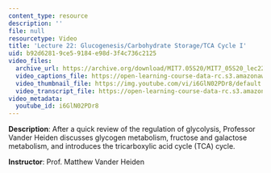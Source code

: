 ```yaml
---
content_type: resource
description: ''
file: null
resourcetype: Video
title: 'Lecture 22: Glucogenesis/Carbohydrate Storage/TCA Cycle I'
uid: b92d6281-9ce5-9184-e98d-3f4c736c2125
video_files:
  archive_url: https://archive.org/download/MIT7.05S20/MIT7_05S20_lec22_300k.mp4
  video_captions_file: https://open-learning-course-data-rc.s3.amazonaws.com/7-05-general-biochemistry-spring-2020/4c815accb9ae562b8d067380487e113c_i6GlN02PDr8.vtt
  video_thumbnail_file: https://img.youtube.com/vi/i6GlN02PDr8/default.jpg
  video_transcript_file: https://open-learning-course-data-rc.s3.amazonaws.com/7-05-general-biochemistry-spring-2020/f82afe662f46019214e070041543dabe_i6GlN02PDr8.pdf
video_metadata:
  youtube_id: i6GlN02PDr8
---
```


**Description**: After a quick review of the regulation of glycolysis, Professor Vander Heiden discusses glycogen metabolism, fructose and galactose metabolism, and introduces the tricarboxylic acid cycle (TCA) cycle. 

**Instructor**: Prof. Matthew Vander Heiden